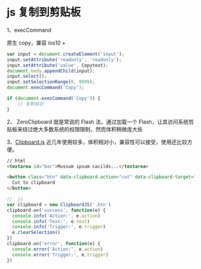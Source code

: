 # js 复制到剪贴板

1、execCommand

原生 copy，兼容 ios10 +

```js
var input = document.createElement('input');
input.setAttribute('readonly', 'readonly');
input.setAttribute('value', Copytext);
document.body.appendChild(input);
input.select();
input.setSelectionRange(0, 9999);
document.execCommand('Copy’);

if (document.execCommand('Copy')) {
    // 复制成功
}
```

2、 ZeroClipboard 就是常说的 Flash 法，通过加载一个 Flash，让其访问系统剪贴板来绕过绝大多数系统的权限限制，然而体积稍微庞大些

3、[Clipboard.js](https://clipboardjs.com/) 近几年使用较多，体积相对小，兼容性可以接受，使用还比较方便。

```html
// html
<textarea id="bar">Mussum ipsum cacilds...</textarea>

<button class="btn" data-clipboard-action="cut" data-clipboard-target="#bar">
  Cut to clipboard
</button>
```

```js
//  js
var clipboard = new ClipboardJS('.btn')
clipboard.on('success', function(e) {
  console.info('Action:', e.action)
  console.info('Text:', e.text)
  console.info('Trigger:', e.trigger)
  e.clearSelection()
})
clipboard.on('error', function(e) {
  console.error('Action:', e.action)
  console.error('Trigger:', e.trigger)
})
```

